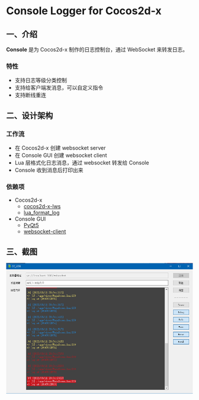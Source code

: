 # Console Logger for Cocos2d-x

## 一、介绍

**Console** 是为 Cocos2d-x 制作的日志控制台，通过 WebSocket 来转发日志。

### 特性

- 支持日志等级分类控制
- 支持给客户端发消息，可以自定义指令
- 支持断线重连

## 二、设计架构

### 工作流

- 在 Cocos2d-x 创建 websocket server
- 在 Console GUI 创建 websocket client
- Lua 层格式化日志消息，通过 websocket 转发给 Console
- Console 收到消息后打印出来

### 依赖项
- Cocos2d-x
    - [cocos2d-x-lws](https://github.com/DoooReyn/cocos2d-x-lws)
    - [lua_format_log](https://github.com/DoooReyn/lua_format_log)
- Console GUI
    - [PyQt5](https://www.riverbankcomputing.com/static/Docs/PyQt5/)
    - [websocket-client](https://github.com/websocket-client/websocket-client)

## 三、截图

![](./screenshot/log.png)


